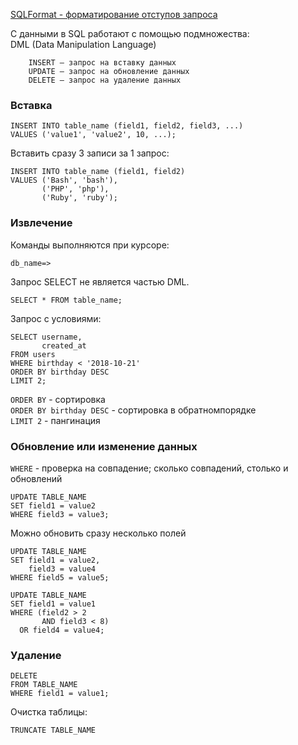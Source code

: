 [SQLFormat - форматирование отступов запроса](https://sqlformat.org/#result)

С данными в SQL работают с помощью подмножества:  
DML (Data Manipulation Language)

```cfgrlanguage
    INSERT — запрос на вставку данных
    UPDATE — запрос на обновление данных
    DELETE — запрос на удаление данных
```

### Вставка

```cfgrlanguage
INSERT INTO table_name (field1, field2, field3, ...)
VALUES ('value1', 'value2', 10, ...);
```

Вставить сразу 3 записи за 1 запрос:
```cfgrlanguage
INSERT INTO table_name (field1, field2)
VALUES ('Bash', 'bash'),
       ('PHP', 'php'),
       ('Ruby', 'ruby');
```


### Извлечение

Команды выполняются при курсоре:
```cfgrlanguage
db_name=>
```  

Запрос SELECT не является частью DML.
```cfgrlanguage
SELECT * FROM table_name;
```

Запрос с условиями:
```cfgrlanguage
SELECT username,
       created_at
FROM users
WHERE birthday < '2018-10-21'
ORDER BY birthday DESC
LIMIT 2;
```
`ORDER BY` - сортировка  
`ORDER BY birthday DESC` - сортировка в обратномпорядке  
`LIMIT 2` - пангинация  


### Обновление или изменение данных

`WHERE` - проверка на совпадение; сколько совпадений, столько и обновлений  

```cfgrlanguage
UPDATE TABLE_NAME
SET field1 = value2
WHERE field3 = value3;
```
Можно обновить сразу несколько полей
```cfgrlanguage
UPDATE TABLE_NAME
SET field1 = value2,
    field3 = value4
WHERE field5 = value5;
```

```cfgrlanguage
UPDATE TABLE_NAME
SET field1 = value1
WHERE (field2 > 2
       AND field3 < 8)
  OR field4 = value4;
```


### Удаление

```cfgrlanguage
DELETE
FROM TABLE_NAME
WHERE field1 = value1;
```

Очистка таблицы:
```cfgrlanguage
TRUNCATE TABLE_NAME
```